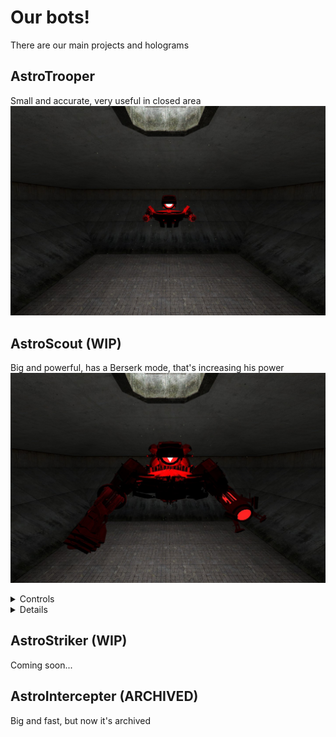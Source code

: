 # Our bots!
There are our main projects and holograms
## AstroTrooper
Small and accurate, very useful in closed area
![AstroTrooper in-game](https://github.com/AstricUnion/AstroBots/blob/main/assets/astrotrooper.jpg?raw=true)

## AstroScout (WIP)
Big and powerful, has a Berserk mode, that's increasing his power
![AstroScout in-game](https://github.com/AstricUnion/AstroBots/blob/main/assets/astroscout.jpg?raw=true)
<details>
<summary>Controls</summary>

* WASD - movement
* R - laser
* LMB - punch
* RMB - punch with claws
* F - Berserk mode
* Wheel - Block
* G - Dash

</details>

<details>
<summary>Details</summary>

### Laser
Has a 6 seconds charge. Can be activated in any time
![](https://github.com/AstricUnion/AstroBots/blob/main/assets/laser.gif?raw=true)

</details>

## AstroStriker (WIP)
Coming soon...

## AstroIntercepter (ARCHIVED)
Big and fast, but now it's archived
